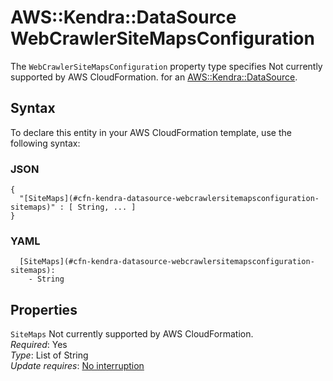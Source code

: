 # AWS::Kendra::DataSource WebCrawlerSiteMapsConfiguration<a name="aws-properties-kendra-datasource-webcrawlersitemapsconfiguration"></a>

<a name="aws-properties-kendra-datasource-webcrawlersitemapsconfiguration-description"></a>The `WebCrawlerSiteMapsConfiguration` property type specifies Not currently supported by AWS CloudFormation\. for an [AWS::Kendra::DataSource](aws-resource-kendra-datasource.md)\.

## Syntax<a name="aws-properties-kendra-datasource-webcrawlersitemapsconfiguration-syntax"></a>

To declare this entity in your AWS CloudFormation template, use the following syntax:

### JSON<a name="aws-properties-kendra-datasource-webcrawlersitemapsconfiguration-syntax.json"></a>

```
{
  "[SiteMaps](#cfn-kendra-datasource-webcrawlersitemapsconfiguration-sitemaps)" : [ String, ... ]
}
```

### YAML<a name="aws-properties-kendra-datasource-webcrawlersitemapsconfiguration-syntax.yaml"></a>

```
  [SiteMaps](#cfn-kendra-datasource-webcrawlersitemapsconfiguration-sitemaps): 
    - String
```

## Properties<a name="aws-properties-kendra-datasource-webcrawlersitemapsconfiguration-properties"></a>

`SiteMaps`  <a name="cfn-kendra-datasource-webcrawlersitemapsconfiguration-sitemaps"></a>
Not currently supported by AWS CloudFormation\.  
*Required*: Yes  
*Type*: List of String  
*Update requires*: [No interruption](https://docs.aws.amazon.com/AWSCloudFormation/latest/UserGuide/using-cfn-updating-stacks-update-behaviors.html#update-no-interrupt)